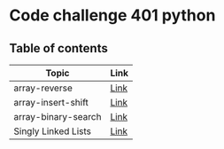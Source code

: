 # Code challenge 401 python

## Table of contents


| Topic         | Link                                                                                                         |
| ------------- | ------------------------------------------------------------------------------------------------------------ |
| array-reverse | [Link](https://github.com/QamarAlkhatib/data-structures-and-algorithms-401/blob/main/code401/array-reverse/README.md) |
| array-insert-shift | [Link](https://github.com/QamarAlkhatib/data-structures-and-algorithms-401/blob/main/code401/array-insert-shift/README.md) |
| array-binary-search| [Link](https://github.com/QamarAlkhatib/data-structures-and-algorithms-401/blob/main/code401/array-binary-search/README.md) |
| Singly Linked Lists| [Link](https://github.com/QamarAlkhatib/data-structures-and-algorithms-401/blob/main/code401/Singly-Linked-Lists/README.md/README.md) 